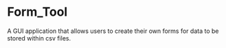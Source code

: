 # Form_Tool
A GUI application that allows users to create their own forms for data to be stored within csv files.
